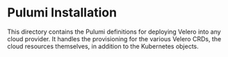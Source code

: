 # Pulumi Installation

This directory contains the Pulumi definitions for deploying Velero into any cloud provider. It handles the
provisioning for the various Velero CRDs, the cloud resources themselves, in addition to the Kubernetes objects.

